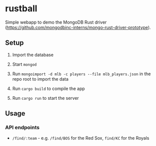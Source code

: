 rustball
========

Simple webapp to demo the MongoDB Rust driver (https://github.com/mongodbinc-interns/mongo-rust-driver-prototype).

Setup
-----

1.	Import the database

2.	Start `mongod`

3.	Run `mongoimport -d mlb -c players --file mlb_players.json` in the repo root to import the data

4.	Run `cargo build` to compile the app

5.	Run `cargo run` to start the server

Usage
-----

### API endpoints

-	`/find/:team` - e.g. `/find/BOS` for the Red Sox, `find/KC` for the Royals
